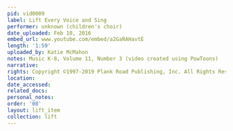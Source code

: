 ```yaml
---
pid: vid0009
label: Lift Every Voice and Sing
performer: unknown (children's choir)
date_uploaded: Feb 10, 2016
embed_url: www.youtube.com/embed/a2GaRAHavtE
length: '1:59'
uploaded_by: Katie McMahon
notes: Music K-8, Volume 11, Number 3 (video created using PowToons)
narrative: 
rights: Copyright ©1997-2019 Plank Road Publishing, Inc. All Rights Reserved
location: 
date_accessed: 
related_docs: 
personal_notes: 
order: '08'
layout: lift_item
collection: lift
---
```


